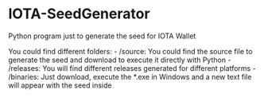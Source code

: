 # IOTA-SeedGenerator
Python program just to generate the seed for IOTA Wallet

You could find different folders:
	- /source: You could find the source file to generate the seed and download to execute it directly with Python
	- /releases: You will find different releases generated for different platforms
	- /binaries: Just download, execute the *.exe in Windows and a new text file will appear with the seed inside

